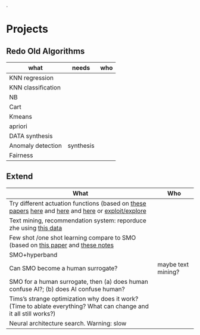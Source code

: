 .

# Projects

## Redo Old Algorithms

| what | needs| who|
|------|----|------|
| KNN regression | | |
| KNN classification | | |
| NB | | |
| Cart | | |
| Kmeans | | |
| apriori | | |
| DATA synthesis  | |  |
| Anomaly detection |synthesis | |
| Fairness | | |

## Extend

| What | Who |
|------|-----|
| Try different actuation functions (based on [these](https://drive.google.com/file/d/1wBomkbXmel1z5_XAkXOcbW6WZG74hQn6/view) [papers](https://rdcu.be/dIuj4) [here](https://rdcu.be/dIume) and [here](https://citeseerx.ist.psu.edu/document?repid=rep1&type=pdf&doi=7397180b88b40bb7185a165cbbfcc22d581f86c9) and [here](https://rdcu.be/dIume) or  [exploit/explore](https://drive.google.com/file/d/1wBomkbXmel1z5_XAkXOcbW6WZG74hQn6/view)  | | ? |
| Text mining, recommendation system: reporduce zhe using [this data](https://github.com/fastread/src/tree/master/workspace/data) | | |
| Few shot /one shot learning compare to SMO (based on [this paper](https://drive.google.com/file/d/1wBomkbXmel1z5_XAkXOcbW6WZG74hQn6/view) and [these notes](https://github.com/txt/aa24/blob/main/docs/09size.md) | | Lohith |
| SMO+hyperband  | | Andre |
| Can SMO become a human surrogate?  | maybe text mining? | | |
| SMO for a human surrogate, then (a) does human confuse AI?; (b) does AI confuse human? | | Andre, Sai Raj |
| Tims’s strange optimization why does it work?  (Time to ablate everything? What can change and it all still works?) | | |
| Neural architecture search. Warning: slow | | |
